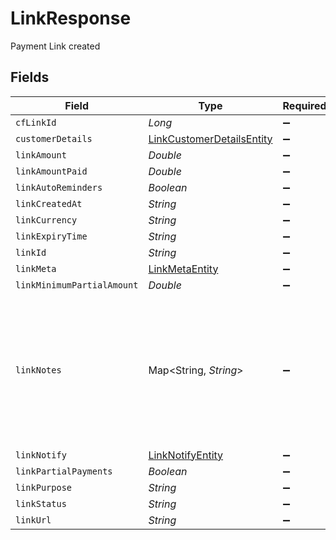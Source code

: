 # LinkResponse

Payment Link created


## Fields

| Field                                                                                                       | Type                                                                                                        | Required                                                                                                    | Description                                                                                                 |
| ----------------------------------------------------------------------------------------------------------- | ----------------------------------------------------------------------------------------------------------- | ----------------------------------------------------------------------------------------------------------- | ----------------------------------------------------------------------------------------------------------- |
| `cfLinkId`                                                                                                  | *Long*                                                                                                      | :heavy_minus_sign:                                                                                          | N/A                                                                                                         |
| `customerDetails`                                                                                           | [LinkCustomerDetailsEntity](../../models/shared/LinkCustomerDetailsEntity.md)                               | :heavy_minus_sign:                                                                                          | N/A                                                                                                         |
| `linkAmount`                                                                                                | *Double*                                                                                                    | :heavy_minus_sign:                                                                                          | N/A                                                                                                         |
| `linkAmountPaid`                                                                                            | *Double*                                                                                                    | :heavy_minus_sign:                                                                                          | N/A                                                                                                         |
| `linkAutoReminders`                                                                                         | *Boolean*                                                                                                   | :heavy_minus_sign:                                                                                          | N/A                                                                                                         |
| `linkCreatedAt`                                                                                             | *String*                                                                                                    | :heavy_minus_sign:                                                                                          | N/A                                                                                                         |
| `linkCurrency`                                                                                              | *String*                                                                                                    | :heavy_minus_sign:                                                                                          | N/A                                                                                                         |
| `linkExpiryTime`                                                                                            | *String*                                                                                                    | :heavy_minus_sign:                                                                                          | N/A                                                                                                         |
| `linkId`                                                                                                    | *String*                                                                                                    | :heavy_minus_sign:                                                                                          | N/A                                                                                                         |
| `linkMeta`                                                                                                  | [LinkMetaEntity](../../models/shared/LinkMetaEntity.md)                                                     | :heavy_minus_sign:                                                                                          | N/A                                                                                                         |
| `linkMinimumPartialAmount`                                                                                  | *Double*                                                                                                    | :heavy_minus_sign:                                                                                          | N/A                                                                                                         |
| `linkNotes`                                                                                                 | Map<String, *String*>                                                                                       | :heavy_minus_sign:                                                                                          | Key-value pair that can be used to store additional information about the entity. Maximum 5 key-value pairs |
| `linkNotify`                                                                                                | [LinkNotifyEntity](../../models/shared/LinkNotifyEntity.md)                                                 | :heavy_minus_sign:                                                                                          | N/A                                                                                                         |
| `linkPartialPayments`                                                                                       | *Boolean*                                                                                                   | :heavy_minus_sign:                                                                                          | N/A                                                                                                         |
| `linkPurpose`                                                                                               | *String*                                                                                                    | :heavy_minus_sign:                                                                                          | N/A                                                                                                         |
| `linkStatus`                                                                                                | *String*                                                                                                    | :heavy_minus_sign:                                                                                          | N/A                                                                                                         |
| `linkUrl`                                                                                                   | *String*                                                                                                    | :heavy_minus_sign:                                                                                          | N/A                                                                                                         |